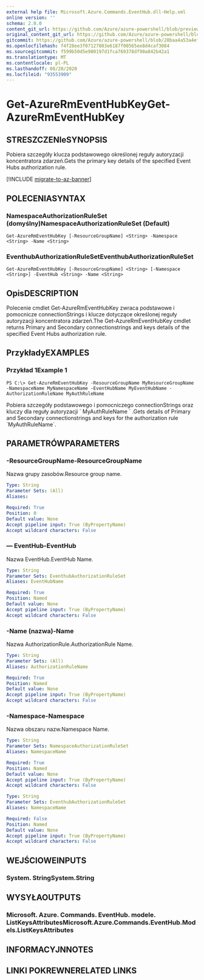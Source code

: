```yaml
---
external help file: Microsoft.Azure.Commands.EventHub.dll-Help.xml
online version: ''
schema: 2.0.0
content_git_url: https://github.com/Azure/azure-powershell/blob/preview/src/ResourceManager/EventHub/Commands.EventHub/help/Get-AzureRmEventHubKey.md
original_content_git_url: https://github.com/Azure/azure-powershell/blob/preview/src/ResourceManager/EventHub/Commands.EventHub/help/Get-AzureRmEventHubKey.md
gitcommit: https://github.com/Azure/azure-powershell/blob/28baa4a53a4efceb1197c032a8db08e199f0858d
ms.openlocfilehash: f4f28ee3f07127803e6187f00565ee8d4caf3084
ms.sourcegitcommit: f599b50d5e980197d1fca769378df90a842b42a1
ms.translationtype: MT
ms.contentlocale: pl-PL
ms.lasthandoff: 08/20/2020
ms.locfileid: "93553909"
---
```

# <span data-ttu-id="8c6da-101">Get-AzureRmEventHubKey</span><span class="sxs-lookup"><span data-stu-id="8c6da-101">Get-AzureRmEventHubKey</span></span>

## <span data-ttu-id="8c6da-102">STRESZCZENIe</span><span class="sxs-lookup"><span data-stu-id="8c6da-102">SYNOPSIS</span></span>
<span data-ttu-id="8c6da-103">Pobiera szczegóły klucza podstawowego określonej reguły autoryzacji koncentratora zdarzeń.</span><span class="sxs-lookup"><span data-stu-id="8c6da-103">Gets the primary key details of the specified Event Hubs authorization rule.</span></span>

[!INCLUDE [migrate-to-az-banner](../../includes/migrate-to-az-banner.md)]

## <span data-ttu-id="8c6da-104">POLECENIA</span><span class="sxs-lookup"><span data-stu-id="8c6da-104">SYNTAX</span></span>

### <span data-ttu-id="8c6da-105">NamespaceAuthorizationRuleSet (domyślny)</span><span class="sxs-lookup"><span data-stu-id="8c6da-105">NamespaceAuthorizationRuleSet (Default)</span></span>
```
Get-AzureRmEventHubKey [-ResourceGroupName] <String> -Namespace <String> -Name <String>
```

### <span data-ttu-id="8c6da-106">EventhubAuthorizationRuleSet</span><span class="sxs-lookup"><span data-stu-id="8c6da-106">EventhubAuthorizationRuleSet</span></span>
```
Get-AzureRmEventHubKey [-ResourceGroupName] <String> [-Namespace <String>] -EventHub <String> -Name <String>
```

## <span data-ttu-id="8c6da-107">Opis</span><span class="sxs-lookup"><span data-stu-id="8c6da-107">DESCRIPTION</span></span>
<span data-ttu-id="8c6da-108">Polecenie cmdlet Get-AzureRmEventHubKey zwraca podstawowe i pomocnicze connectionStrings i klucze dotyczące określonej reguły autoryzacji koncentratora zdarzeń.</span><span class="sxs-lookup"><span data-stu-id="8c6da-108">The Get-AzureRmEventHubKey cmdlet returns Primary and Secondary connectionstrings and keys details of the specified Event Hubs authorization rule.</span></span>

## <span data-ttu-id="8c6da-109">Przykłady</span><span class="sxs-lookup"><span data-stu-id="8c6da-109">EXAMPLES</span></span>

### <span data-ttu-id="8c6da-110">Przykład 1</span><span class="sxs-lookup"><span data-stu-id="8c6da-110">Example 1</span></span>
```
PS C:\> Get-AzureRmEventHubKey -ResourceGroupName MyResourceGroupName -NamespaceName MyNamespaceName -EventHubName MyEventHubName -AuthorizationRuleName MyAuthRuleName
```

<span data-ttu-id="8c6da-111">Pobiera szczegóły podstawowego i pomocniczego connectionStrings oraz kluczy dla reguły autoryzacji \` MyAuthRuleName \` .</span><span class="sxs-lookup"><span data-stu-id="8c6da-111">Gets details of Primary and Secondary connectionstrings and keys for the authorization rule \`MyAuthRuleName\`.</span></span>

## <span data-ttu-id="8c6da-112">PARAMETRÓW</span><span class="sxs-lookup"><span data-stu-id="8c6da-112">PARAMETERS</span></span>

### <span data-ttu-id="8c6da-113">-ResourceGroupName</span><span class="sxs-lookup"><span data-stu-id="8c6da-113">-ResourceGroupName</span></span>
<span data-ttu-id="8c6da-114">Nazwa grupy zasobów.</span><span class="sxs-lookup"><span data-stu-id="8c6da-114">Resource group name.</span></span>

```yaml
Type: String
Parameter Sets: (All)
Aliases: 

Required: True
Position: 0
Default value: None
Accept pipeline input: True (ByPropertyName)
Accept wildcard characters: False
```

### <span data-ttu-id="8c6da-115">— EventHub</span><span class="sxs-lookup"><span data-stu-id="8c6da-115">-EventHub</span></span>
<span data-ttu-id="8c6da-116">Nazwa EventHub.</span><span class="sxs-lookup"><span data-stu-id="8c6da-116">EventHub Name.</span></span>

```yaml
Type: String
Parameter Sets: EventhubAuthorizationRuleSet
Aliases: EventHubName

Required: True
Position: Named
Default value: None
Accept pipeline input: True (ByPropertyName)
Accept wildcard characters: False
```

### <span data-ttu-id="8c6da-117">-Name (nazwa)</span><span class="sxs-lookup"><span data-stu-id="8c6da-117">-Name</span></span>
<span data-ttu-id="8c6da-118">Nazwa AuthorizationRule.</span><span class="sxs-lookup"><span data-stu-id="8c6da-118">AuthorizationRule Name.</span></span>

```yaml
Type: String
Parameter Sets: (All)
Aliases: AuthorizationRuleName

Required: True
Position: Named
Default value: None
Accept pipeline input: True (ByPropertyName)
Accept wildcard characters: False
```

### <span data-ttu-id="8c6da-119">-Namespace</span><span class="sxs-lookup"><span data-stu-id="8c6da-119">-Namespace</span></span>
<span data-ttu-id="8c6da-120">Nazwa obszaru nazw.</span><span class="sxs-lookup"><span data-stu-id="8c6da-120">Namespace Name.</span></span>

```yaml
Type: String
Parameter Sets: NamespaceAuthorizationRuleSet
Aliases: NamespaceName

Required: True
Position: Named
Default value: None
Accept pipeline input: True (ByPropertyName)
Accept wildcard characters: False
```

```yaml
Type: String
Parameter Sets: EventhubAuthorizationRuleSet
Aliases: NamespaceName

Required: False
Position: Named
Default value: None
Accept pipeline input: True (ByPropertyName)
Accept wildcard characters: False
```

## <span data-ttu-id="8c6da-121">WEJŚCIOWE</span><span class="sxs-lookup"><span data-stu-id="8c6da-121">INPUTS</span></span>

### <span data-ttu-id="8c6da-122">System. String</span><span class="sxs-lookup"><span data-stu-id="8c6da-122">System.String</span></span>

## <span data-ttu-id="8c6da-123">WYSYŁA</span><span class="sxs-lookup"><span data-stu-id="8c6da-123">OUTPUTS</span></span>

### <span data-ttu-id="8c6da-124">Microsoft. Azure. Commands. EventHub. modele. ListKeysAttributes</span><span class="sxs-lookup"><span data-stu-id="8c6da-124">Microsoft.Azure.Commands.EventHub.Models.ListKeysAttributes</span></span>

## <span data-ttu-id="8c6da-125">INFORMACYJN</span><span class="sxs-lookup"><span data-stu-id="8c6da-125">NOTES</span></span>

## <span data-ttu-id="8c6da-126">LINKI POKREWNE</span><span class="sxs-lookup"><span data-stu-id="8c6da-126">RELATED LINKS</span></span>

